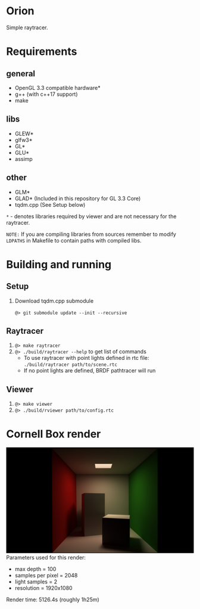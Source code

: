 # Orion
Simple raytracer.

# Requirements
## general
- OpenGL 3.3 compatible hardware*
- g++ (with c++17 support)
- make
## libs
- GLEW*
- glfw3*
- GL*
- GLU*
- assimp
## other
- GLM*
- GLAD* (Included in this repository for GL 3.3 Core)
- tqdm.cpp (See Setup below)

`*` - denotes libraries required by viewer and are not necessary for the raytracer.

`NOTE:` If you are compiling libraries from sources remember to modify `LDPATHS` in Makefile to contain paths with compiled libs.

# Building and running
## Setup
1. Download tqdm.cpp submodule
    
    `@> git submodule update --init --recursive`
## Raytracer
1. `@> make raytracer`
2. `@> ./build/raytracer --help` to get list of commands
    - To use raytracer with point lights defined in rtc file: `./build/raytracer path/to/scene.rtc`
    - If no point lights are defined, BRDF pathtracer will run
## Viewer
1. `@> make viewer`
2. `@> ./build/rviewer path/to/config.rtc`

# Cornell Box render
![Cornell Box](images/cornell-box_fhd2.png)
Parameters used for this render:
- max depth = 100
- samples per pixel = 2048
- light samples = 2
- resolution = 1920x1080

Render time: 5126.4s (roughly 1h25m)
